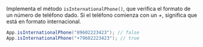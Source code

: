 
Implementa el método `isInternationalPhone()`, que verifica el formato de un número de teléfono dado. Si el teléfono comienza con un *+*, significa que está en formato internacional.

```java
App.isInternationalPhone("89602223423"); // false
App.isInternationalPhone("+79602223423"); // true
```
